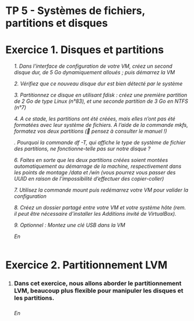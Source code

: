 # TP 5 - Systèmes de fichiers, partitions et disques

<h1>Exercice 1. Disques et partitions</h1>

<ol>

*1. Dans l’interface de configuration de votre VM, créez un second disque dur, de 5 Go dynamiquement
alloués ; puis démarrez la VM*

*2. Vérifiez que ce nouveau disque dur est bien détecté par le système*

*3. Partitionnez ce disque en utilisant fdisk : créez une première partition de 2 Go de type Linux (n°83),
et une seconde partition de 3 Go en NTFS (n°7)*

*4. A ce stade, les partitions ont été créées, mais elles n’ont pas été formatées avec leur système de fichiers.
A l’aide de la commande mkfs, formatez vos deux partitions ( pensez à consulter le manuel !)*

*. Pourquoi la commande df -T, qui affiche le type de système de fichier des partitions, ne fonctionne-telle
pas sur notre disque ?*

*6. Faites en sorte que les deux partitions créées soient montées automatiquement au démarrage de la
machine, respectivement dans les points de montage /data et /win (vous pourrez vous passer des
UUID en raison de l’impossibilité d’effectuer des copier-coller)*

*7. Utilisez la commande mount puis redémarrez votre VM pour valider la configuration*

*8. Créez un dossier partagé entre votre VM et votre système hôte (rem. il peut être nécessaire d’installer
les Additions invité de VirtualBox).*

*9. Optionnel : Montez une clé USB dans la VM*

*En*

```bash
```

</ol>

<h1>Exercice 2. Partitionnement LVM</h1>

<ol>
  
<li><h3>Dans cet exercice, nous allons aborder le partitionnement LVM, beaucoup plus flexible pour manipuler
les disques et les partitions.<h3></li

*En*

```bash
```

</ol>



